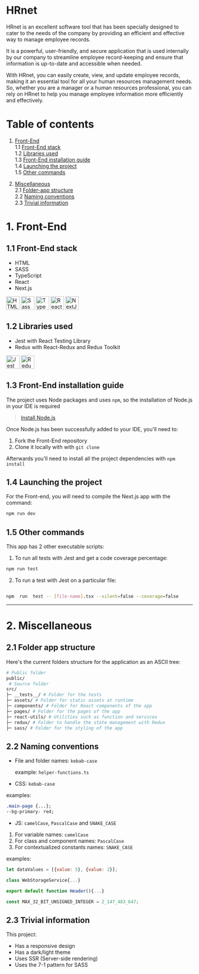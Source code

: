 # HRnet

HRnet is an excellent software tool that has been specially designed to cater to the needs of the company by providing an efficient and effective way to manage employee records. 

It is a powerful, user-friendly, and secure application that is used internally by our company to streamline employee record-keeping and ensure that information is up-to-date and accessible when needed. 

With HRnet, you can easily create, view, and update employee records, making it an essential tool for all your human resources management needs. So, whether you are a manager or a human resources professional, you can rely on HRnet to help you manage employee information more efficiently and effectively.

# Table of contents

1. [Front-End](#1-front-end) <br>
 1.1 [Front-End stack](#11-front-end-stack)<br>
 1.2 [Libraries used](#12-libraries-used)<br>
 1.3 [Front-End installation guide](#13-front-end-installation-guide)<br>
 1.4 [Launching the project](#14-launching-the-project)<br>
 1.5 [Other commands](#15-other-commands)<br>

2. [Miscellaneous](#2-miscellaneous) <br>
   2.1 [Folder-app structure](#21-folder-app-structure) <br>
   2.2 [Naming conventions](#22-naming-conventions) <br>
   2.3 [Trivial information](#23-trivial-information) <br>

# 1. Front-End

## 1.1 Front-End stack

- HTML
- SASS
- TypeScript
- React
- Next.js

<a href="https://developer.mozilla.org/en-US/docs/Glossary/HTML5" target="_blank" rel="noreferrer" title="HTML5"><img src="https://raw.githubusercontent.com/danielcranney/readme-generator/main/public/icons/skills/html5-colored.svg" width="36" height="36" alt="HTML5" /></a>
<a href="https://sass-lang.com/" target="_blank" rel="noreferrer" title="SASS"><img src="https://raw.githubusercontent.com/danielcranney/readme-generator/main/public/icons/skills/sass-colored.svg" width="36" height="36" alt="Sass" /></a>
<a href="https://www.typescriptlang.org/" target="_blank" rel="noreferrer" title="TypeScript"><img src="https://raw.githubusercontent.com/danielcranney/readme-generator/main/public/icons/skills/typescript-colored.svg" width="36" height="36" alt="TypeScript" /></a>
<a href="https://reactjs.org/" target="_blank" rel="noreferrer" title="React"><img src="https://raw.githubusercontent.com/danielcranney/readme-generator/main/public/icons/skills/react-colored.svg" width="36" height="36" alt="React" /></a>
<a href="https://nextjs.org/docs" target="_blank" rel="noreferrer" title="Next.js"><img src="https://raw.githubusercontent.com/danielcranney/readme-generator/main/public/icons/skills/nextjs-colored.svg" width="36" height="36" alt="NextJs" /></a>

## 1.2 Libraries used

- Jest with React Testing Library
- Redux with React-Redux and Redux Toolkit

<a href="https://jestjs.io/" target="_blank" rel="noreferrer" title="Jest"><img src="https://cdn.jsdelivr.net/gh/devicons/devicon/icons/jest/jest-plain.svg" width="36" height="36" alt="Jest" /></a>
<a href="https://redux.js.org" target="_blank" rel="noreferrer" title="Redux"><img src="https://raw.githubusercontent.com/danielcranney/readme-generator/main/public/icons/skills/redux-colored.svg" width="36" height="36" alt="Redux" /></a>

## 1.3 Front-End installation guide

The project uses Node packages and uses `npm`, so the installation of Node.js in your IDE is required

> [Install Node.js](https://nodejs.org/en/)

Once Node.js has been successfully added to your IDE, you'll need to:

1. Fork the Front-End repository
2. Clone it locally with with `git clone`

Afterwards you'll need to install all the project dependencies with `npm install`

## 1.4 Launching the project

For the Front-end, you will need to compile the Next.js app with the command:

```bash
npm run dev
```

## 1.5 Other commands

This app has 2 other executable scripts:

1. To run all tests with Jest and get a code coverage percentage:

```bash
npm run test
```
  
2. To run a test with Jest on a particular file:

```bash

npm  run  test -- [file-name].tsx --silent=false --coverage=false

```

---

# 2. Miscellaneous

## 2.1 Folder app structure

Here's the current folders structure for the application as an ASCII tree:

```bash
# Public folder
public/  
 # Source folder
src/
├─ __tests__/ # Folder for the tests
├─ assets/ # Folder for static assets at runtime
├─ components/ # Folder for React components of the app
├─ pages/ # Folder for the pages of the app
├─ react-utils/ # Utilities such as function and services
├─ redux/ # Folder to handle the state management with Redux
├─ sass/ # Folder for the styling of the app

```

## 2.2 Naming conventions

- File and folder names: `kebab-case`

   example: `helper-functions.ts`

- CSS: `kebab-case`

 examples:

  ```css
  .main-page {...};
  --bg-primary: red;
  ```

- JS: `camelCase`, ⁣`PascalCase` and `SNAKE_CASE`

 1. For variable names: `camelCase`
 2. For class and component names: `PascalCase`
 3. For contextualized constants names: `SNAKE_CASE`

 examples:

 ```js
 let dataValues = [{value: 5}, {value: 2}];

 class WebStorageService{...}

 export default function Header(){...}

 const MAX_32_BIT_UNSIGNED_INTEGER = 2_147_483_647;
 ```

## 2.3 Trivial information

This project:

- Has a responsive design
- Has a dark/light theme
- Uses SSR (Server-side rendering)
- Uses the 7-1 pattern for SASS
  